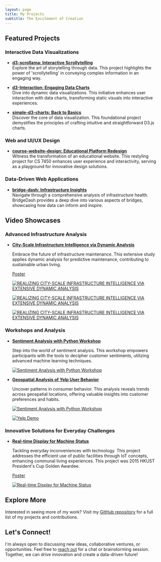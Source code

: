 ```yaml
---
layout: page
title: My Projects
subtitle: The Excitement of Creation
---
```


## Featured Projects

### Interactive Data Visualizations
- **[d3-scrollama: Interactive Scrollytelling](https://cynthialmy.github.io/d3-scrollama/)**  
  Explore the art of storytelling through data. This project highlights the power of 'scrollytelling' in conveying complex information in an engaging way.

- **[d3-Interaction: Engaging Data Charts](https://cynthialmy.github.io/d3-Interaction/)**  
  Dive into dynamic data visualizations. This initiative enhances user interaction with data charts, transforming static visuals into interactive experiences.

- **[simple-d3-charts: Back to Basics](https://cynthialmy.github.io/simple-d3-charts/)**  
  Discover the core of data visualization. This foundational project demystifies the principles of crafting intuitive and straightforward D3.js charts.

### Web and UI/UX Design
- **[course-website-design: Educational Platform Redesign](https://cynthialmy.github.io/course-website-design/)**  
  Witness the transformation of an educational website. This restyling project for CS 7450 enhances user experience and interactivity, serving as a playground for innovative design solutions.

### Data-Driven Web Applications
- **[bridge-dash: Infrastructure Insights](https://bridge-dash-90f35a395f88.herokuapp.com/)**  
  Navigate through a comprehensive analysis of infrastructure health. BridgeDash provides a deep dive into various aspects of bridges, showcasing how data can inform and inspire.

## Video Showcases

### Advanced Infrastructure Analysis
- **[City-Scale Infrastructure Intelligence via Dynamic Analysis](https://www.youtube.com/watch?v=xRT6hPYlndc)**  

  Embrace the future of infrastructure maintenance. This extensive study applies dynamic analysis for predictive maintenance, contributing to sustainable urban living.

  [Poster](resources/2017-POSTER-FYP.pdf)

  [![REALIZING CITY-SCALE INFRASTRUCTURE INTELLIGENCE VIA EXTENSIVE DYNAMIC ANALYSIS](https://img.youtube.com/vi/xRT6hPYlndc/0.jpg)](https://www.youtube.com/watch?v=xRT6hPYlndc)

  [![REALIZING CITY-SCALE INFRASTRUCTURE INTELLIGENCE VIA EXTENSIVE DYNAMIC ANALYSIS](https://img.youtube.com/vi/cpcj_DlfkNQ/0.jpg)](https://www.youtube.com/watch?v=cpcj_DlfkNQ)

  [![REALIZING CITY-SCALE INFRASTRUCTURE INTELLIGENCE VIA EXTENSIVE DYNAMIC ANALYSIS](https://img.youtube.com/vi/zTncLSXekfI/0.jpg)](https://www.youtube.com/watch?v=zTncLSXekfI)

### Workshops and Analysis
- **[Sentiment Analysis with Python Workshop](https://www.youtube.com/watch?v=ywkblnkrr2k)**  

  Step into the world of sentiment analysis. This workshop empowers participants with the tools to decipher customer sentiments, utilizing advanced machine learning techniques.
  
  [![Sentiment Analysis with Python Workshop](https://img.youtube.com/vi/ywkblnkrr2k/0.jpg)](https://www.youtube.com/watch?v=ywkblnkrr2k)


- **[Geospatial Analysis of Yelp User Behavior](https://www.youtube.com/watch?v=0bh1kNOlYd8)**  

  Uncover patterns in consumer behavior. This analysis reveals trends across geospatial locations, offering valuable insights into customer preferences and habits.
  
  [![Sentiment Analysis with Python Workshop](https://img.youtube.com/vi/0bh1kNOlYd8/0.jpg)](https://www.youtube.com/watch?v=0bh1kNOlYd8)

  [![Yelp Demo](https://img.youtube.com/vi/cZWj-torlqY/0.jpg)](https://www.youtube.com/watch?v=cZWj-torlqY)

### Innovative Solutions for Everyday Challenges
- **[Real-time Display for Machine Status](https://www.youtube.com/watch?v=c284vsNPz00)**  

  Tackling everyday inconveniences with technology. This project addresses the efficient use of public facilities through IoT concepts, enhancing communal living experiences. This project was 2015 HKUST President's Cup Golden Awardee.

  [Poster](resources/2015-poster-president-cup.pdf)

  [![Real-time Display for Machine Status](https://img.youtube.com/vi/c284vsNPz00/0.jpg)](https://www.youtube.com/watch?v=c284vsNPz00)

## Explore More

Interested in seeing more of my work? Visit my [GitHub repository](https://github.com/cynthialmy) for a full list of my projects and contributions.

## Let's Connect!

I'm always open to discussing new ideas, collaborative ventures, or opportunities. Feel free to [reach out](mailto:cynthialmy@gmail.com) for a chat or brainstorming session. Together, we can drive innovation and create a data-driven future!
